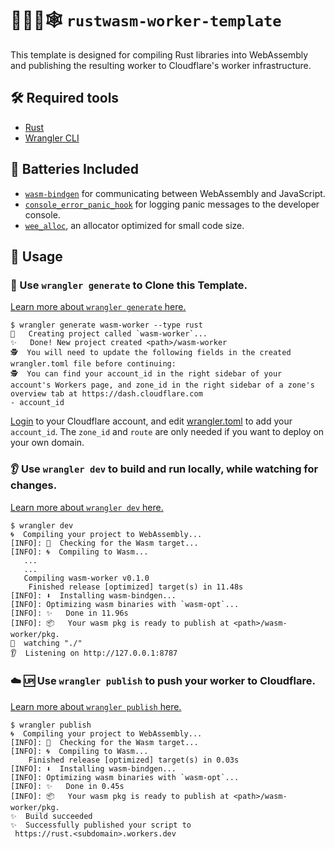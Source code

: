 # 👷‍♀️🦀🕸️ `rustwasm-worker-template`

This template is designed for compiling Rust libraries into WebAssembly and
publishing the resulting worker to Cloudflare's worker infrastructure.


## 🛠️ Required tools

- [Rust](https://www.rust-lang.org/tools/install)
- [Wrangler CLI](https://developers.cloudflare.com/workers/cli-wrangler/install-update)

## 🔋 Batteries Included

* [`wasm-bindgen`](https://github.com/rustwasm/wasm-bindgen) for communicating
  between WebAssembly and JavaScript.
* [`console_error_panic_hook`](https://github.com/rustwasm/console_error_panic_hook)
  for logging panic messages to the developer console.
* [`wee_alloc`](https://github.com/rustwasm/wee_alloc), an allocator optimized
  for small code size.

## 🚴 Usage

### 🐑 Use `wrangler generate` to Clone this Template.

[Learn more about `wrangler generate` here.](https://github.com/cloudflare/wrangler#-generate)

```
$ wrangler generate wasm-worker --type rust
🔧   Creating project called `wasm-worker`...
✨   Done! New project created <path>/wasm-worker
🕵️  You will need to update the following fields in the created wrangler.toml file before continuing:
🕵️  You can find your account_id in the right sidebar of your account's Workers page, and zone_id in the right sidebar of a zone's overview tab at https://dash.cloudflare.com
- account_id
```

[Login](https://developers.cloudflare.com/workers/cli-wrangler/commands#login) to your Cloudflare account, and edit [wrangler.toml](wrangler.toml) to add your `account_id`. The `zone_id` and `route` are only needed if you want to deploy on your own domain.

### 👂 Use `wrangler dev` to build and run locally, while watching for changes.

[Learn more about `wrangler dev` here.](https://github.com/cloudflare/wrangler#-dev)

```
$ wrangler dev
🌀  Compiling your project to WebAssembly...
[INFO]: 🎯  Checking for the Wasm target...
[INFO]: 🌀  Compiling to Wasm...
   ...
   ...
   Compiling wasm-worker v0.1.0
    Finished release [optimized] target(s) in 11.48s
[INFO]: ⬇️  Installing wasm-bindgen...
[INFO]: Optimizing wasm binaries with `wasm-opt`...
[INFO]: ✨   Done in 11.96s
[INFO]: 📦   Your wasm pkg is ready to publish at <path>/wasm-worker/pkg.
💁  watching "./"
👂  Listening on http://127.0.0.1:8787
```

### ☁️ 🆙 Use `wrangler publish` to push your worker to Cloudflare.

[Learn more about `wrangler publish` here.](https://github.com/cloudflare/wrangler#%EF%B8%8F--publish)

```
$ wrangler publish
🌀  Compiling your project to WebAssembly...
[INFO]: 🎯  Checking for the Wasm target...
[INFO]: 🌀  Compiling to Wasm...
    Finished release [optimized] target(s) in 0.03s
[INFO]: ⬇️  Installing wasm-bindgen...
[INFO]: Optimizing wasm binaries with `wasm-opt`...
[INFO]: ✨   Done in 0.45s
[INFO]: 📦   Your wasm pkg is ready to publish at <path>/wasm-worker/pkg.
✨  Build succeeded
✨  Successfully published your script to
 https://rust.<subdomain>.workers.dev
 ```
